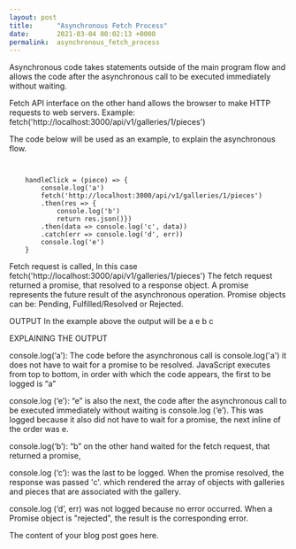 ```yaml
---
layout: post
title:      "Asynchronous Fetch Process"
date:       2021-03-04 00:02:13 +0000
permalink:  asynchronous_fetch_process
---
```




Asynchronous code takes statements outside of the main program flow and allows the code after the asynchronous call to be executed immediately without waiting.

Fetch API interface on the other hand allows the browser to make HTTP requests to web servers.
Example: fetch('http://localhost:3000/api/v1/galleries/1/pieces')

The code below will be used as an example, to explain the asynchronous flow.
```


    handleClick = (piece) => {
        console.log('a')
        fetch('http://localhost:3000/api/v1/galleries/1/pieces')
        .then(res => {
            console.log('b')
            return res.json()})
        .then(data => console.log('c', data))
        .catch(err => console.log('d', err))
        console.log('e')
    }

```

Fetch request is called, In this case fetch('http://localhost:3000/api/v1/galleries/1/pieces')
The fetch request returned a promise, that resolved to a response object. A promise represents the future result of the asynchronous operation. Promise objects can be: Pending, Fulfilled/Resolved or Rejected. 


OUTPUT
In the example above the output will be 
a
e
b
c

 


 


EXPLAINING THE OUTPUT

console.log(‘a’): The code before the asynchronous call is console.log('a') it does not have to wait for a promise to be resolved. JavaScript executes from top to bottom, in order with which the code appears, the first to be logged is “a”

console.log (‘e’): “e” is also the next, the code after the asynchronous call to be executed immediately without waiting is console.log (‘e’).  This was logged because it also did not have to wait for a promise, the next inline of the order was e.

console.log(‘b’): “b” on the other hand waited for the fetch request, that returned a promise, 

 console.log (‘c’): was the last to be logged. When the promise resolved, the response was passed 'c'. which rendered the array of objects with galleries and pieces that are associated with the gallery. 


console.log (‘d’, err) was not logged because no error occurred.  When a Promise object is "rejected", the result is the corresponding error.

The content of your blog post goes here.
